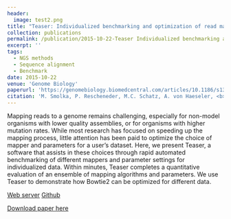 ```yaml
---
header:
  image: test2.png
title: "Teaser: Individualized benchmarking and optimization of read mapping results for NGS data"
collection: publications
permalink: /publication/2015-10-22-Teaser Individualized benchmarking and optimization of read mapping results for NGS data-number-11
excerpt: ''
tags:
  - NGS methods
  - Sequence alignment
  - Benchmark
date: 2015-10-22
venue: 'Genome Biology'
paperurl: 'https://genomebiology.biomedcentral.com/articles/10.1186/s13059-015-0803-1'
citation: 'M. Smolka, P. Rescheneder, M.C. Schatz, A. von Haeseler, <b>F.J. Sedlazeck</b> (2015). &quot;Teaser: Individualized benchmarking and optimization of read mapping results for NGS data.&quot; <i>Genome Biology</i>. 16, 235.'
---
```


Mapping reads to a genome remains challenging, especially for non-model organisms with lower quality assemblies, or for organisms with higher mutation rates. While most research has focused on speeding up the mapping process, little attention has been paid to optimize the choice of mapper and parameters for a user’s dataset. Here, we present Teaser, a software that assists in these choices through rapid automated benchmarking of different mappers and parameter settings for individualized data. Within minutes, Teaser completes a quantitative evaluation of an ensemble of mapping algorithms and parameters. We use Teaser to demonstrate how Bowtie2 can be optimized for different data.

[Web server](http://teaser.cibiv.univie.ac.at/)
[Github](https://github.com/cibiv/teaser/)

[Download paper here](https://genomebiology.biomedcentral.com/articles/10.1186/s13059-015-0803-1)

